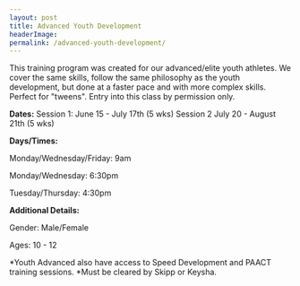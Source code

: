 ```yaml
---
layout: post
title: Advanced Youth Development
headerImage:
permalink: /advanced-youth-development/
---
```


This training program was created for our advanced/elite youth athletes. We cover the same skills, follow the same philosophy as the youth development, but done at a faster pace and with more complex skills. Perfect for "tweens". Entry into this class by permission only.

**Dates:**
Session 1: June 15 - July 17th (5 wks)
Session 2 July 20 - August 21th (5 wks)

**Days/Times:**

Monday/Wednesday/Friday: 9am

Monday/Wednesday: 6:30pm

Tuesday/Thursday: 4:30pm

**Additional Details:**

Gender: Male/Female

Ages: 10 - 12

\*Youth Advanced also have access to Speed Development and PAACT training sessions.
\*Must be cleared by Skipp or Keysha.